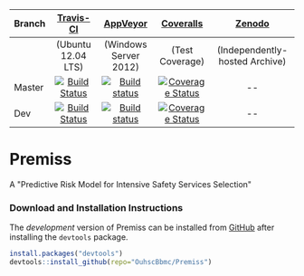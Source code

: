 <!-- rmarkdown v1 -->

| Branch | [Travis-CI](https://travis-ci.org/OuhscBbmc/Premiss/builds) | [AppVeyor](https://ci.appveyor.com/project/wibeasley/premiss/history) | [Coveralls](https://coveralls.io/r/OuhscBbmc/Premiss) | [Zenodo](https://zenodo.org/search?ln=en&p=premiss) |
| :----- | :---------------------------: | :-----------------------------: | :-------: | :----: |
| | (Ubuntu 12.04 LTS) | (Windows Server 2012) | (Test Coverage) | (Independently-hosted Archive) |
| Master | [![Build Status](https://travis-ci.org/OuhscBbmc/Premiss.svg?branch=master)](https://travis-ci.org/OuhscBbmc/Premiss) | [![Build status](https://ci.appveyor.com/api/projects/status/v6hnp44pi1akpa4g/branch/master?svg=true)](https://ci.appveyor.com/project/wibeasley/premiss/branch/master) | [![Coverage Status](https://coveralls.io/repos/OuhscBbmc/Premiss/badge.svg?branch=master)](https://coveralls.io/r/OuhscBbmc/Premiss?branch=master) | -- |
| Dev | [![Build Status](https://travis-ci.org/OuhscBbmc/Premiss.svg?branch=dev)](https://travis-ci.org/OuhscBbmc/Premiss) | [![Build status](https://ci.appveyor.com/api/projects/status/v6hnp44pi1akpa4g/branch/dev?svg=true)](https://ci.appveyor.com/project/wibeasley/premiss/branch/dev) | [![Coverage Status](https://coveralls.io/repos/OuhscBbmc/Premiss/badge.svg?branch=dev)](https://coveralls.io/r/OuhscBbmc/Premiss?branch=dev) | -- |

Premiss
=======================

A "Predictive Risk Model for Intensive Safety Services Selection"


### Download and Installation Instructions
<!--
The *release* version of Premiss can be installed from [CRAN](http://cran.r-project.org/web/packages/Premiss/).
```r
install.packages("Premiss")
```
-->

The *development* version of Premiss can be installed from [GitHub](https://github.com/OuhscBbmc/Premiss) after installing the `devtools` package.
```r
install.packages("devtools")
devtools::install_github(repo="OuhscBbmc/Premiss")
```